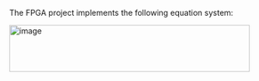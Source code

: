 The FPGA project implements the following equation system:

<img width="432" height="85" alt="image" src="https://github.com/user-attachments/assets/98ff5e94-28f4-461a-95e5-ccd986c62df5" />
